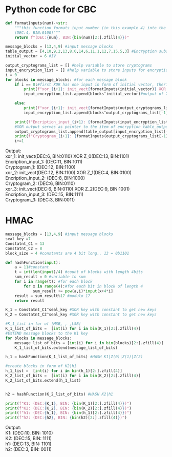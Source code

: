 <h1>Python code for CBC</h1>

```python
def formatInputs(num)->str:
    """this function formats input number (in this example 4) into the following string:
    (DEC:4, BIN:0100)"""
    return f"(DEC:{num}, BIN:{bin(num)[2:].zfill(4)})"

message_blocks = [13,4,9] #input message blocks
table_output = [4,10,9,2,13,8,0,14,6,11,1,12,7,15,5,3] #Encryption substitution table
initial_vector = 6 #IV

output_cryptograms_list = [] #help variable to store cryptograms
input_encryption_list = [] #help variable to store inputs for encryption function (output of XOR)
i = 0
for blocks in message_blocks: #for each message block
    if i == 0:#first XOR has one input in form of initial vector, therfore this condition..
        print(f"xor_{i+1}: init_vect{formatInputs(initial_vector)} XOR Z_{i}{formatInputs(blocks)}")
        input_encryption_list.append(blocks^initial_vector)#output of XOR

    else:
        print(f"xor_{i+1}: init_vect{formatInputs(output_cryptograms_list[-1])} XOR Z_{i}{formatInputs(blocks)}")
        input_encryption_list.append(blocks^output_cryptograms_list[-1])#output of XOR

    print(f"Encription_input_{i+1}: {formatInputs(input_encryption_list[-1])}")
    #XOR output serves as pointer to the item of encryption table_output list
    output_cryptograms_list.append(table_output[input_encryption_list[-1]])
    print(f"Cryptogram_{i+1}: {formatInputs(output_cryptograms_list[-1])}")
    i+=1
```

Output:\
xor_1: init_vect(DEC:6, BIN:0110) XOR Z_0(DEC:13, BIN:1101)\
Encription_input_1: (DEC:11, BIN:1011)\
Cryptogram_1: (DEC:12, BIN:1100)\
xor_2: init_vect(DEC:12, BIN:1100) XOR Z_1(DEC:4, BIN:0100)\
Encription_input_2: (DEC:8, BIN:1000)\
Cryptogram_2: (DEC:6, BIN:0110)\
xor_3: init_vect(DEC:6, BIN:0110) XOR Z_2(DEC:9, BIN:1001)\
Encription_input_3: (DEC:15, BIN:1111)\
Cryptogram_3: (DEC:3, BIN:0011)
<br>
<h1>HMAC</h1>

```python
message_blocks = [13,4,9] #input message blocks
seal_key =7 
Constatnt_C1 = 13
Constatnt_C2 = 8
block_size = 4 #constants are 4 bit long.. 13 = 0b1101

def hashFunction(input):
    a = 11#constant
    t = int(len(input)/4) #count of blocks with length 4bits
    sum_result = 0 #variable to sum
    for i in range(t): #for each block
        for x in range(4):#for each bit in block of length 4
            sum_result += pow(a,i)*input[x+4*i]
    result = sum_result%17 #modulo 17
    return result

K_1 = Constatnt_C1^seal_key #XOR key with constant to get new keys
K_2 = Constatnt_C2^seal_key #XOR key with constant to get new keys

#K_1_list in for of [MSB, , ,LSB]
K_1_list_of_bits =  [int(i) for i in bin(K_1)[2:].zfill(4)]
#EXTEND message blocks to the K1 key
for blocks in message_blocks:
    message_list_of_bits = [int(i) for i in bin(blocks)[2:].zfill(4)]
    K_1_list_of_bits.extend(message_list_of_bits)

h_1 = hashFunction(K_1_list_of_bits) #HASH K1|Z(0)|Z(1)|Z(2)

#create blocks in form of K2|h1
h_1_list =  [int(i) for i in bin(h_1)[2:].zfill(4)]
K_2_list_of_bits =  [int(i) for i in bin(K_2)[2:].zfill(4)]
K_2_list_of_bits.extend(h_1_list)


h2 = hashFunction(K_2_list_of_bits) #HASH K2|h1

print(f"K1: (DEC:{K_1}, BIN: {bin(K_1)[2:].zfill(4)})")
print(f"K2: (DEC:{K_2}, BIN: {bin(K_2)[2:].zfill(4)})")
print(f"h1: (DEC:{h_1}, BIN: {bin(h_1)[2:].zfill(4)})")
print(f"h2: (DEC:{h2}, BIN: {bin(h2)[2:].zfill(4)})")
```

Output:\
K1: (DEC:10, BIN: 1010)\
K2: (DEC:15, BIN: 1111)\
h1: (DEC:13, BIN: 1101)\
h2: (DEC:3, BIN: 0011)